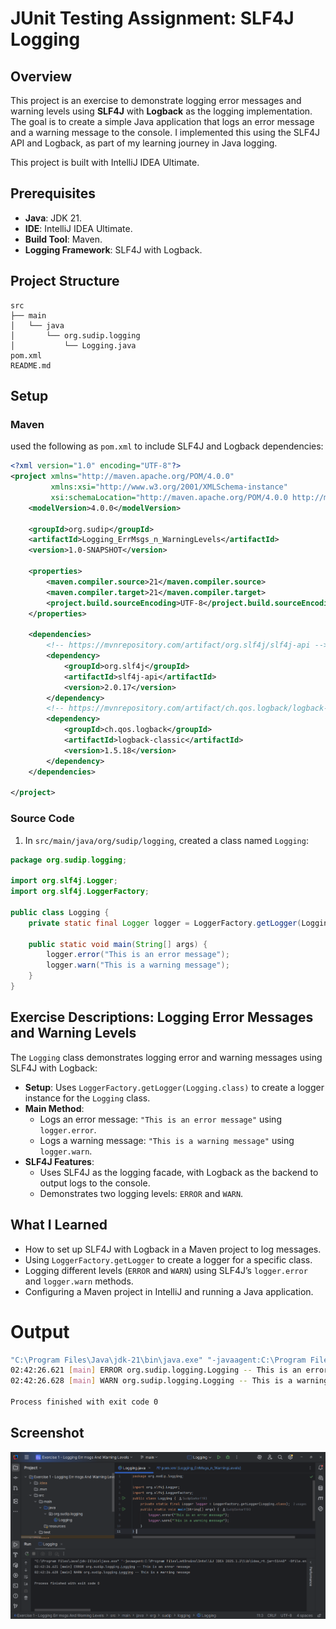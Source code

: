 # JUnit Testing Assignment: SLF4J Logging

## Overview
This project is an exercise to demonstrate logging error messages and warning levels using **SLF4J** with **Logback** as the logging implementation. The goal is to create a simple Java application that logs an error message and a warning message to the console. I implemented this using the SLF4J API and Logback, as part of my learning journey in Java logging.

This project is built with IntelliJ IDEA Ultimate.

## Prerequisites
- **Java**: JDK 21.
- **IDE**: IntelliJ IDEA Ultimate.
- **Build Tool**: Maven.
- **Logging Framework**: SLF4J with Logback.

## Project Structure
```
src
├── main
│   └── java
│       └── org.sudip.logging
│           └── Logging.java
pom.xml
README.md
```

## Setup

### Maven
used the following as `pom.xml` to include SLF4J and Logback dependencies:

```xml
<?xml version="1.0" encoding="UTF-8"?>
<project xmlns="http://maven.apache.org/POM/4.0.0"
         xmlns:xsi="http://www.w3.org/2001/XMLSchema-instance"
         xsi:schemaLocation="http://maven.apache.org/POM/4.0.0 http://maven.apache.org/xsd/maven-4.0.0.xsd">
    <modelVersion>4.0.0</modelVersion>

    <groupId>org.sudip</groupId>
    <artifactId>Logging_ErrMsgs_n_WarningLevels</artifactId>
    <version>1.0-SNAPSHOT</version>

    <properties>
        <maven.compiler.source>21</maven.compiler.source>
        <maven.compiler.target>21</maven.compiler.target>
        <project.build.sourceEncoding>UTF-8</project.build.sourceEncoding>
    </properties>

    <dependencies>
        <!-- https://mvnrepository.com/artifact/org.slf4j/slf4j-api -->
        <dependency>
            <groupId>org.slf4j</groupId>
            <artifactId>slf4j-api</artifactId>
            <version>2.0.17</version>
        </dependency>
        <!-- https://mvnrepository.com/artifact/ch.qos.logback/logback-classic -->
        <dependency>
            <groupId>ch.qos.logback</groupId>
            <artifactId>logback-classic</artifactId>
            <version>1.5.18</version>
        </dependency>
    </dependencies>
    
</project>
```
### Source Code
1. In `src/main/java/org/sudip/logging`, created a class named `Logging`:
```java
package org.sudip.logging;

import org.slf4j.Logger;
import org.slf4j.LoggerFactory;

public class Logging {
    private static final Logger logger = LoggerFactory.getLogger(Logging.class);

    public static void main(String[] args) {
        logger.error("This is an error message");
        logger.warn("This is a warning message");
    }
}
```

## Exercise Descriptions: Logging Error Messages and Warning Levels
The `Logging` class demonstrates logging error and warning messages using SLF4J with Logback:
- **Setup**: Uses `LoggerFactory.getLogger(Logging.class)` to create a logger instance for the `Logging` class.
- **Main Method**:
  - Logs an error message: `"This is an error message"` using `logger.error`.
  - Logs a warning message: `"This is a warning message"` using `logger.warn`.
- **SLF4J Features**:
  - Uses SLF4J as the logging facade, with Logback as the backend to output logs to the console.
  - Demonstrates two logging levels: `ERROR` and `WARN`.


## What I Learned
- How to set up SLF4J with Logback in a Maven project to log messages.
- Using `LoggerFactory.getLogger` to create a logger for a specific class.
- Logging different levels (`ERROR` and `WARN`) using SLF4J’s `logger.error` and `logger.warn` methods.
- Configuring a Maven project in IntelliJ and running a Java application.

# Output

```bash
"C:\Program Files\Java\jdk-21\bin\java.exe" "-javaagent:C:\Program Files\JetBrains\IntelliJ IDEA 2025.1.2\lib\idea_rt.jar=51440" -Dfile.encoding=UTF-8 -Dsun.stdout.encoding=UTF-8 -Dsun.stderr.encoding=UTF-8 -classpath "C:\Users\DESKTOP\Desktop\01__Digital_Narture_4.0\Week2_SLF4J logging framework\Exercise 1 - Logging Err msgs And Warning Levels\target\classes;C:\Users\DESKTOP\.m2\repository\org\slf4j\slf4j-api\2.0.17\slf4j-api-2.0.17.jar;C:\Users\DESKTOP\.m2\repository\ch\qos\logback\logback-classic\1.5.18\logback-classic-1.5.18.jar;C:\Users\DESKTOP\.m2\repository\ch\qos\logback\logback-core\1.5.18\logback-core-1.5.18.jar" org.sudip.logging.Logging
02:42:26.621 [main] ERROR org.sudip.logging.Logging -- This is an error message
02:42:26.628 [main] WARN org.sudip.logging.Logging -- This is a warning message

Process finished with exit code 0

```
## Screenshot 

![output](https://github.com/SudipSarkar1193/Digital-Nurture-4.0-JavaFSE/blob/main/Week2_SLF4J%20logging%20framework/Exercise%201%20-%20Logging%20Err%20msgs%20And%20Warning%20Levels/output/LoggingFrameWork.png?raw=true)